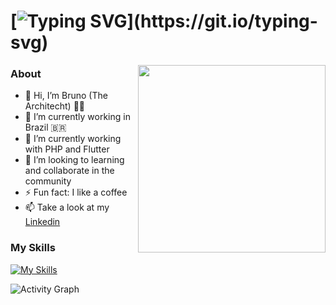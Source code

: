 # [![Typing SVG](https://readme-typing-svg.herokuapp.com?font=Press+Start+2P&duration=3000&pause=1000&color=39FF14&width=800&lines=Hello+World...;I'm+Bruno+Moraes...+;+I'm+a+Software+Arquitech...)](https://git.io/typing-svg)

<img align="right" width=300px src="https://i.gifer.com/GSAf.gif" />

### About

- 👋 Hi, I’m Bruno (The Architecht) 👨‍💻
- 🔭 I’m currently working in Brazil 🇧🇷
- 🌱 I’m currently working with PHP and Flutter 
- 👯 I’m looking to learning and collaborate in the community
- ⚡ Fun fact: I like a coffee
- 📫 Take a look at my [Linkedin](https://www.linkedin.com/in/arquiteto-software-bruno)

### My Skills

[![My Skills](https://skills.thijs.gg/icons?i=js,html,css,flutter,laravel,php,docker,nextjs,react,aws,angular,postgres,mysql)](https://programadorbruno.com.br)



![Activity Graph](https://github-readme-activity-graph.vercel.app/graph?username=itbrunoms&bg_color=000500&color=03b303&line=919919&point=919919&area=true&point=03b303&area=true&border_color=5c5d56)

